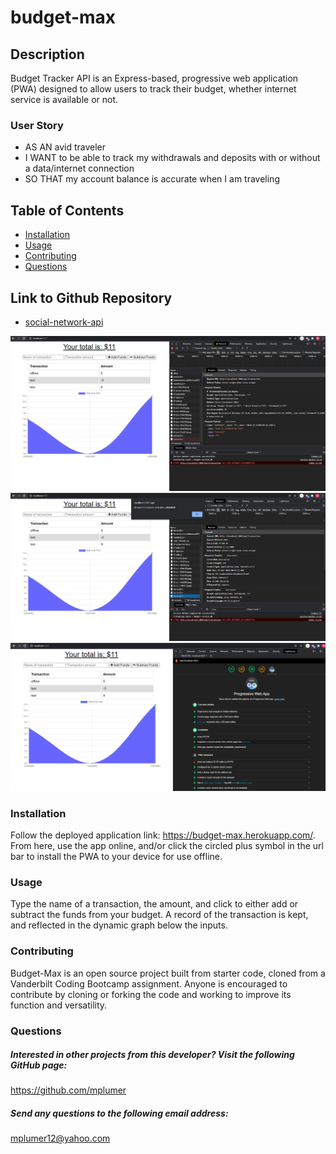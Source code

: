 # budget-max

## Description 
Budget Tracker API is an Express-based, progressive web application (PWA) designed to allow users to track their budget, whether internet service is available or not. 

### User Story
* AS AN avid traveler
* I WANT to be able to track my withdrawals and deposits with or without a data/internet connection
* SO THAT my account balance is accurate when I am traveling 

## Table of Contents
* [Installation](#installation) 
* [Usage](#usage) 
* [Contributing](#contributing)
* [Questions](#questions)

## Link to Github Repository
* [social-network-api](https://github.com/mplumer/budget-max)

![Screenshot](public/images/screenshot1.png)
![Screenshot](public/images/screenshot2.png)
![Screenshot](public/images/screenshot3.png)

### Installation
Follow the deployed application link: https://budget-max.herokuapp.com/. From here, use the app online, and/or click the circled plus symbol in the url bar to install the PWA to your device for use offline.

### Usage
Type the name of a transaction, the amount, and click to either add or subtract the funds from your budget. A record of the transaction is kept, and reflected in the dynamic graph below the inputs. 

### Contributing
Budget-Max is an open source project built from starter code, cloned from a Vanderbilt Coding Bootcamp assignment. Anyone is encouraged to contribute by cloning or forking the code and working to improve its function and versatility.

### Questions
    
##### Interested in other projects from this developer? Visit the following GitHub page:
https://github.com/mplumer
    
##### Send any questions to the following email address:
mplumer12@yahoo.com

